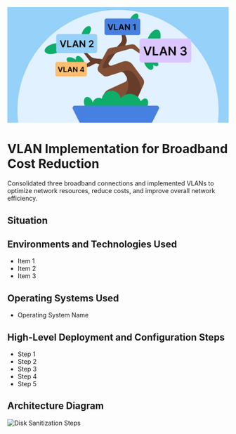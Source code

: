 <p align="center">
<img src="assets/vlan-tree-logo.svg" alt="Logo Text There" />
</p>

# VLAN Implementation for Broadband Cost Reduction
Consolidated three broadband connections and implemented VLANs to optimize network resources, reduce costs, and improve overall network efficiency.

## Situation



## Environments and Technologies Used

- Item 1
- Item 2
- Item 3

## Operating Systems Used

- Operating System Name

## High-Level Deployment and Configuration Steps

- Step 1
- Step 2
- Step 3
- Step 4
- Step 5

<h2>Architecture Diagram</h2>

<p>
<img src="https://i.imgur.com/DJmEXEB.png" height="80%" width="80%" alt="Disk Sanitization Steps"/>
</p>
